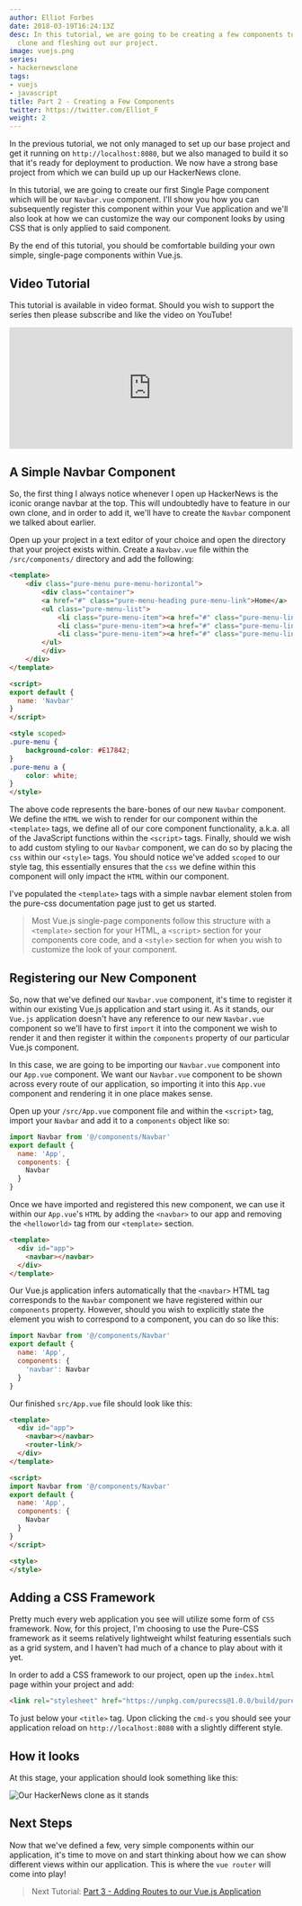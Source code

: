 ```yaml
---
author: Elliot Forbes
date: 2018-03-19T16:24:13Z
desc: In this tutorial, we are going to be creating a few components to our HackerNews
  clone and fleshing out our project.
image: vuejs.png
series:
- hackernewsclone
tags:
- vuejs
- javascript
title: Part 2 - Creating a Few Components
twitter: https://twitter.com/Elliot_F
weight: 2
---
```


In the previous tutorial, we not only managed to set up our base project and get it running on `http://localhost:8080`, but we also managed to build it so that it's ready for deployment to production. We now have a strong base project from which we can build up up our HackerNews clone.

In this tutorial, we are going to create our first Single Page component which will be our `Navbar.vue` component. I'll show you how you can subsequently register this component within your Vue application and we'll also look at how we can customize the way our component looks by using CSS that is only applied to said component.

By the end of this tutorial, you should be comfortable building your own simple, single-page components within Vue.js.

## Video Tutorial

This tutorial is available in video format. Should you wish to support the series then please subscribe and like the video on YouTube!

<div style="position:relative;height:0;padding-bottom:42.76%"><iframe src="https://www.youtube.com/embed/FX1s4XBO0D4?ecver=2" style="position:absolute;width:100%;height:100%;left:0" width="842" height="360" frameborder="0" allow="autoplay; encrypted-media" allowfullscreen></iframe></div>

## A Simple Navbar Component

So, the first thing I always notice whenever I open up HackerNews is the iconic orange navbar at the top. This will undoubtedly have to feature in our own clone, and in order to add it, we'll have to create the `Navbar` component we talked about earlier.

Open up your project in a text editor of your choice and open the directory that your project exists within. Create a `Navbav.vue` file within the `/src/components/` directory and add the following:

```html
<template>
    <div class="pure-menu pure-menu-horizontal">
        <div class="container">
        <a href="#" class="pure-menu-heading pure-menu-link">Home</a>
        <ul class="pure-menu-list">
            <li class="pure-menu-item"><a href="#" class="pure-menu-link">News</a></li>
            <li class="pure-menu-item"><a href="#" class="pure-menu-link">Sports</a></li>
            <li class="pure-menu-item"><a href="#" class="pure-menu-link">Finance</a></li>
        </ul>
        </div>
    </div>
</template>

<script>
export default {
  name: 'Navbar'
}
</script>

<style scoped>
.pure-menu {
    background-color: #E17842;
}
.pure-menu a {
    color: white;
}
</style>
```

The above code represents the bare-bones of our new `Navbar` component. We define the `HTML` we wish to render for our component within the `<template>` tags, we define all of our core component functionality, a.k.a. all of the JavaScript functions within the `<script>` tags. Finally, should we wish to add custom styling to our `Navbar` component, we can do so by placing the `css` within our `<style>` tags. You should notice we've added `scoped` to our style tag, this essentially ensures that the `css` we define within this component will only impact the `HTML` within our component.

I've populated the `<template>` tags with a simple navbar element stolen from the pure-css documentation page just to get us started. 

> Most Vue.js single-page components follow this structure with a `<template>` section for your HTML, a `<script>` section for your components core code, and a `<style>` section for when you wish to customize the look of your component.

## Registering our New Component

So, now that we've defined our `Navbar.vue` component, it's time to register it within our existing Vue.js application and start using it. As it stands, our `Vue.js` application doesn't have any reference to our new `Navbar.vue` component so we'll have to first `import` it into the component we wish to render it and then register it within the `components` property of our particular Vue.js component. 

In this case, we are going to be importing our `Navbar.vue` component into our `App.vue` component. We want our `Navbar.vue` component to be shown across every route of our application, so importing it into this `App.vue` component and rendering it in one place makes sense.

Open up your `/src/App.vue` component file and within the `<script>` tag, import your `Navbar` and add it to a `components` object like so:

```js
import Navbar from '@/components/Navbar'
export default {
  name: 'App',
  components: {
    Navbar
  }
}
```

Once we have imported and registered this new component, we can use it within our `App.vue`'s `HTML` by adding the `<navbar>` to our app and removing the `<helloworld>` tag from our `<template>` section. 

```html
<template>
  <div id="app">
    <navbar></navbar>
  </div>
</template>
```

Our Vue.js application infers automatically that the `<navbar>` HTML tag corresponds to the `Navbar` component we have registered within our `components` property. However, should you wish to explicitly state the element you wish to correspond to a component, you can do so like this:

```js
import Navbar from '@/components/Navbar'
export default {
  name: 'App',
  components: {
    'navbar': Navbar
  }
}
```

Our finished `src/App.vue` file should look like this:

```html
<template>
  <div id="app">
    <navbar></navbar>
    <router-link/>
  </div>
</template>

<script>
import Navbar from '@/components/Navbar'
export default {
  name: 'App',
  components: {
    Navbar
  }
}
</script>

<style>
</style>
```

## Adding a CSS Framework

Pretty much every web application you see will utilize some form of `CSS` framework. Now, for this project, I'm choosing to use the Pure-CSS framework as it seems relatively lightweight whilst featuring essentials such as a grid system, and I haven't had much of a chance to play about with it yet. 

In order to add a CSS framework to our project, open up the `index.html` page within your project and add:

```html
<link rel="stylesheet" href="https://unpkg.com/purecss@1.0.0/build/pure-min.css" integrity="sha384-nn4HPE8lTHyVtfCBi5yW9d20FjT8BJwUXyWZT9InLYax14RDjBj46LmSztkmNP9w" crossorigin="anonymous">
```

To just below your `<title>` tag. Upon clicking the `cmd-s` you should see your application reload on `http://localhost:8080` with a slightly different style.

## How it looks

At this stage, your application should look something like this:

![Our HackerNews clone as it stands](https://s3-eu-west-1.amazonaws.com/images.tutorialedge.net/images/hackernews-clone/screenshot-03.png)

## Next Steps

Now that we've defined a few, very simple components within our application, it's time to move on and start thinking about how we can show different views within our application. This is where the `vue router` will come into play!

> Next Tutorial: [Part 3 - Adding Routes to our Vue.js Application](/projects/hacker-news-clone-vuejs/part-3-adding-a-few-routes/)
